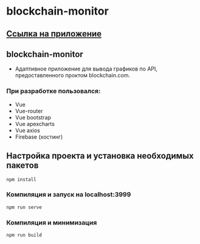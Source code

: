 # blockchain-monitor

## <a href="blockchain-monitoring-3a911">Ссылка на приложение</a>

## blockchain-monitor

- Адаптивное приложение для вывода графиков по API, предоставленного проктом blockchain.com.

### При разработке пользовался:

- Vue
- Vue-router
- Vue bootstrap
- Vue apexcharts
- Vue axios
- Firebase (хостинг)

## Настройка проекта и установка необходимых пакетов

```
npm install
```

### Компиляция и запуск на localhost:3999

```
npm run serve
```

### Компиляция и минимизация

```
npm run build
```
